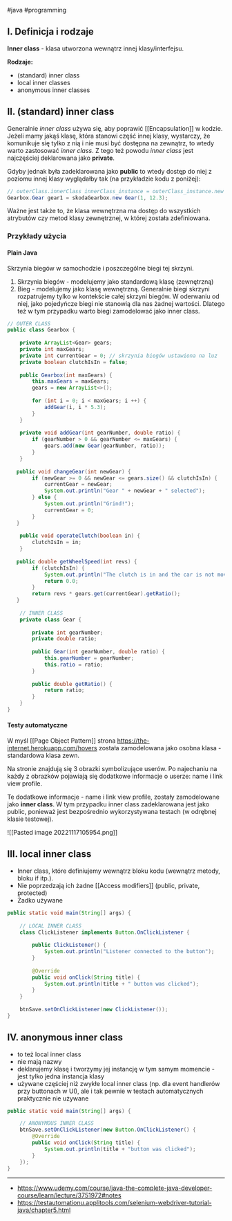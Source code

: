 #java #programming

## I. Definicja i rodzaje

**Inner class** - klasa utworzona wewnątrz innej klasy/interfejsu.

**Rodzaje:**
- (standard) inner class
- local inner classes
- anonymous inner classes

## II. (standard) inner class

Generalnie *inner class* używa się, aby poprawić [[Encapsulation]] w kodzie. Jeżeli mamy jakąś klasę, która stanowi część innej klasy, wystarczy, że komunikuje się tylko z nią i nie musi być dostępna na zewnątrz, to wtedy warto zastosować *inner class*. Z tego też powodu *inner class* jest najczęściej deklarowana jako **private**.

Gdyby jednak była zadeklarowana jako **public** to wtedy dostęp do niej z poziomu innej klasy wyglądałby tak (na przykładzie kodu z poniżej):
```java
// outerClass.innerClass innerClass_instance = outerClass_instance.new innerClass();  
Gearbox.Gear gear1 = skodaGearbox.new Gear(1, 12.3);
```

Ważne jest także to, że klasa wewnętrzna ma dostęp do wszystkich atrybutów czy metod klasy zewnętrznej, w której została zdefiniowana.

### Przykłady użycia

#### Plain Java

Skrzynia biegów w samochodzie i poszczególne biegi tej skrzyni.
1. Skrzynia biegów - modelujemy jako standardową klasę (zewnętrzną)
2. Bieg - modelujemy jako klasę wewnętrzną. Generalnie biegi skrzyni rozpatrujemy tylko w kontekście całej skrzyni biegów. W oderwaniu od niej, jako pojedyńcze biegi nie stanowią dla nas żadnej wartości. Dlatego też w tym przypadku warto biegi zamodelować jako inner class.

```java
// OUTER CLASS
public class Gearbox {  
  
    private ArrayList<Gear> gears;  
    private int maxGears;  
    private int currentGear = 0; // skrzynia biegów ustawiona na luz  
    private boolean clutchIsIn = false;  
  
    public Gearbox(int maxGears) {  
        this.maxGears = maxGears;  
        gears = new ArrayList<>();  
  
        for (int i = 0; i < maxGears; i ++) {  
            addGear(i, i * 5.3);  
        }  
    }  
   
    private void addGear(int gearNumber, double ratio) {  
        if (gearNumber > 0 && gearNumber <= maxGears) {  
            gears.add(new Gear(gearNumber, ratio));  
        }  
    }  
  
   public void changeGear(int newGear) {  
        if (newGear >= 0 && newGear <= gears.size() && clutchIsIn) {  
            currentGear = newGear;  
            System.out.println("Gear " + newGear + " selected");  
        } else {  
            System.out.println("Grind!");  
            currentGear = 0;  
        }  
   }  
  
    public void operateClutch(boolean in) {  
        clutchIsIn = in;  
    }  
  
   public double getWheelSpeed(int revs) {  
        if (clutchIsIn) {  
            System.out.println("The clutch is in and the car is not moving.");  
            return 0.0;  
        }  
        return revs * gears.get(currentGear).getRatio();  
   }  
  
    // INNER CLASS  
    private class Gear {  
  
        private int gearNumber;  
        private double ratio;  
  
        public Gear(int gearNumber, double ratio) {  
            this.gearNumber = gearNumber;  
            this.ratio = ratio;  
        }  
  
        public double getRatio() {  
            return ratio;  
        }  
    }  
}
```

#### Testy automatyczne

W myśl [[Page Object Pattern]] strona https://the-internet.herokuapp.com/hovers została zamodelowana jako osobna klasa - standardowa klasa zewn.

Na stronie znajdują się 3 obrazki symbolizujące userów. Po najechaniu na każdy z obrazków pojawiają się dodatkowe informacje o userze: name i link view profile.

Te dodatkowe informacje - name i link view profile, zostały zamodelowane jako **inner class**.
W tym przypadku inner class zadeklarowana jest jako public, ponieważ jest bezpośrednio wykorzystywana testach (w odrębnej klasie testowej).

![[Pasted image 20221117105954.png]]

## III. local inner class

- Inner class, które definiujemy wewnątrz bloku kodu (wewnątrz metody, bloku if itp.).
- Nie poprzedzają ich żadne [[Access modifiers]] (public, private, protected)
- Żadko używane

```java
public static void main(String[] args) {  
  
    // LOCAL INNER CLASS  
    class ClickListener implements Button.OnClickListener {  
  
        public ClickListener() {  
            System.out.println("Listener connected to the button");  
        }  
  
        @Override  
        public void onClick(String title) {  
            System.out.println(title + " button was clicked");  
        }  
    }  
  
    btnSave.setOnClickListener(new ClickListener());  
}
```

## IV. anonymous inner class

- to też local inner class
- nie mają nazwy
- deklarujemy klasę i tworzymy jej instancję w tym samym momencie - jest tylko jedna instancja klasy
- używane częściej niż zwykłe local inner class (np. dla event handlerów przy buttonach w UI), ale i tak pewnie w testach automatycznych praktycznie nie używane

```java
public static void main(String[] args) {  

    // ANONYMOUS INNER CLASS  
    btnSave.setOnClickListener(new Button.OnClickListener() {  
        @Override  
        public void onClick(String title) {  
            System.out.println(title + "button was clicked");  
        }  
    });
}
```

---
- https://www.udemy.com/course/java-the-complete-java-developer-course/learn/lecture/3751972#notes
- https://testautomationu.applitools.com/selenium-webdriver-tutorial-java/chapter5.html